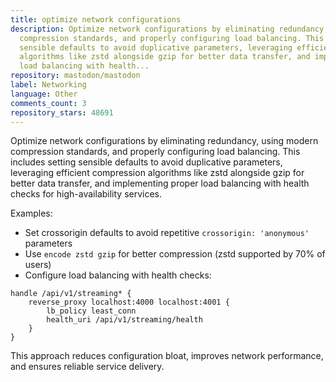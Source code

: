 ```yaml
---
title: optimize network configurations
description: Optimize network configurations by eliminating redundancy, using modern
  compression standards, and properly configuring load balancing. This includes setting
  sensible defaults to avoid duplicative parameters, leveraging efficient compression
  algorithms like zstd alongside gzip for better data transfer, and implementing proper
  load balancing with health...
repository: mastodon/mastodon
label: Networking
language: Other
comments_count: 3
repository_stars: 48691
---
```


Optimize network configurations by eliminating redundancy, using modern compression standards, and properly configuring load balancing. This includes setting sensible defaults to avoid duplicative parameters, leveraging efficient compression algorithms like zstd alongside gzip for better data transfer, and implementing proper load balancing with health checks for high-availability services.

Examples:
- Set crossorigin defaults to avoid repetitive `crossorigin: 'anonymous'` parameters
- Use `encode zstd gzip` for better compression (zstd supported by 70% of users)
- Configure load balancing with health checks:
```
handle /api/v1/streaming* {
    reverse_proxy localhost:4000 localhost:4001 {
        lb_policy least_conn
        health_uri /api/v1/streaming/health
    }
}
```

This approach reduces configuration bloat, improves network performance, and ensures reliable service delivery.